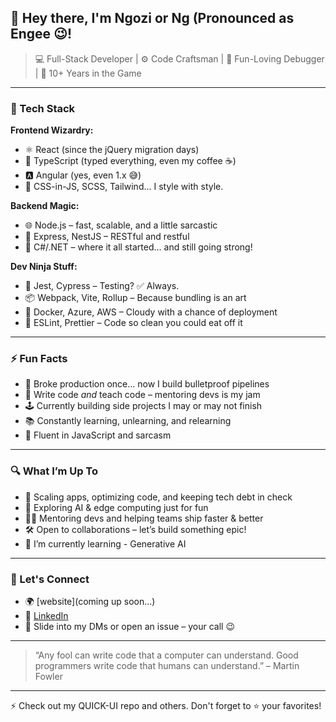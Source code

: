 
## 👋 Hey there, I'm Ngozi or Ng (Pronounced as Engee 😉!

> 💻 Full-Stack Developer | ⚙️ Code Craftsman | 🎉 Fun-Loving Debugger | 🧠 10+ Years in the Game

---

### 🧰 Tech Stack

**Frontend Wizardry:**
- ⚛️ React (since the jQuery migration days)
- 🔷 TypeScript (typed everything, even my coffee ☕️)
- 🅰️ Angular (yes, even 1.x 😅)
- 💅 CSS-in-JS, SCSS, Tailwind... I style with style.

**Backend Magic:**
- 🌐 Node.js – fast, scalable, and a little sarcastic
- 🧠 Express, NestJS – RESTful and restful
- 🎯 C#/.NET – where it all started... and still going strong!

**Dev Ninja Stuff:**
- 🧪 Jest, Cypress – Testing? ✅ Always.
- 📦 Webpack, Vite, Rollup – Because bundling is an art
- 🐳 Docker, Azure, AWS – Cloudy with a chance of deployment
- 🧹 ESLint, Prettier – Code so clean you could eat off it

---

### ⚡ Fun Facts 

- 🔨 Broke production once... now I build bulletproof pipelines
- 🧠 Write code *and* teach code – mentoring devs is my jam
- 🕹️ Currently building side projects I may or may not finish
- 📚 Constantly learning, unlearning, and relearning
- 💬 Fluent in JavaScript and sarcasm

---

### 🔍 What I’m Up To

- 🚀 Scaling apps, optimizing code, and keeping tech debt in check
- 🌱 Exploring AI & edge computing just for fun
- 👨‍🏫 Mentoring devs and helping teams ship faster & better
- 🛠️ Open to collaborations – let’s build something epic!
- 🌱 I’m currently learning - Generative AI

---

### 🔗 Let's Connect

- 🌍 [website](coming up soon...)
- 💼 [LinkedIn](https://linkedin.com/in/silasngozi)
- 📨 Slide into my DMs or open an issue – your call 😉

---

> “Any fool can write code that a computer can understand. Good programmers write code that humans can understand.” – Martin Fowler

---

⚡ Check out my QUICK-UI repo and others. Don't forget to ⭐ your favorites!

